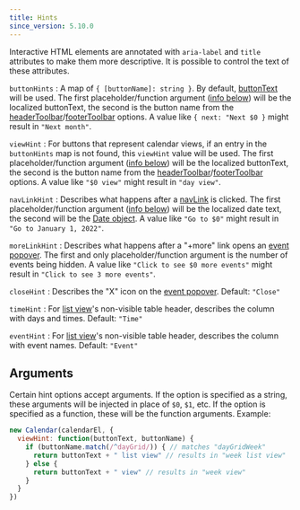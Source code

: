 ```yaml
---
title: Hints
since_version: 5.10.0
---
```


Interactive HTML elements are annotated with `aria-label` and `title` attributes to make them more descriptive. It is possible to control the text of these attributes.

`buttonHints`
: A map of `{ [buttonName]: string }`. By default, [buttonText](buttonText) will be used. The first placeholder/function argument ([info below](#arguments)) will be the localized buttonText, the second is the button name from the [headerToolbar](headerToolbar)/[footerToolbar](footerToolbar) options. A value like `{ next: "Next $0 }` might result in `"Next month"`.

`viewHint`
: For buttons that represent calendar views, if an entry in the `buttonHints` map is not found, this `viewHint` value will be used. The first placeholder/function argument ([info below](#arguments)) will be the localized buttonText, the second is the button name from the [headerToolbar](headerToolbar)/[footerToolbar](footerToolbar) options. A value like `"$0 view"` might result in `"day view"`.

`navLinkHint`
: Describes what happens after a [navLink](date-nav-links) is clicked. The first placeholder/function argument ([info below](#arguments)) will be the localized date text, the second will be the [Date object](https://developer.mozilla.org/en-US/docs/Web/JavaScript/Reference/Global_Objects/Date). A value like `"Go to $0"` might result in `"Go to January 1, 2022"`.

`moreLinkHint`
: Describes what happens after a "+more" link opens an [event popover](event-popover). The first and only placeholder/function argument is the number of events being hidden. A value like `"Click to see $0 more events"` might result in `"Click to see 3 more events"`.

`closeHint`
: Describes the "X" icon on the [event popover](event-popover). Default: `"Close"`

`timeHint`
: For [list view](list-view)'s non-visible table header, describes the column with days and times. Default: `"Time"`

`eventHint`
: For [list view](list-view)'s non-visible table header, describes the column with event names. Default: `"Event"`


## Arguments

Certain hint options accept arguments. If the option is specified as a string, these arguments will be injected in place of `$0`, `$1`, etc. If the option is specified as a function, these will be the function arguments. Example:

```js
new Calendar(calendarEl, {
  viewHint: function(buttonText, buttonName) {
    if (buttonName.match(/^dayGrid/)) { // matches "dayGridWeek"
      return buttonText + " list view" // results in "week list view"
    } else {
      return buttonText + " view" // results in "week view"
    }
  }
})
```
